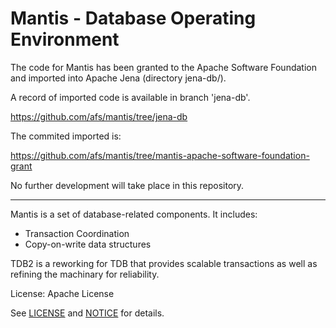 # Mantis - Database Operating Environment

The code for Mantis has been granted to the Apache Software Foundation
and imported into Apache Jena (directory jena-db/).

A record of imported code is available in branch 'jena-db'.

https://github.com/afs/mantis/tree/jena-db

The commited imported is:

https://github.com/afs/mantis/tree/mantis-apache-software-foundation-grant

No further development will take place in this repository.

----

Mantis is a set of database-related components. It includes:

* Transaction Coordination
* Copy-on-write data structures

TDB2 is a reworking for TDB that provides scalable transactions as well
as refining the machinary for reliability.

License: Apache License 

See [LICENSE](LICENSE) and [NOTICE](NOTICE) for details.
